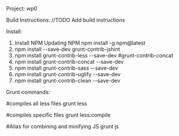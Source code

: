 Project: wp0

Build Instructions:
//TODO Add build instructions


Install:
1. Install NPM
    Updating NPM
    npm install -g npm@latest
2. npm install --save-dev grunt-contrib-jshint
3. npm install grunt-contrib-less --save-dev
#grunt-contrib-concat
4. npm install grunt-contrib-concat --save-dev
5. npm install grunt-contrib-sass --save-dev
6. npm install grunt-contrib-uglify --save-dev
7. npm install grunt-contrib-clean --save-dev



Grunt commands:

#compiles all less files
grunt less

#compiles specific files
grunt less:compile

#Alias for combining and minifying JS
grunt js


